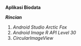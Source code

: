 **Aplikasi Biodata**

***Rincian***

1. *Android Studio Arctic Fox*
2. *Android Image R API Level 30*
3. *CircularImageView*